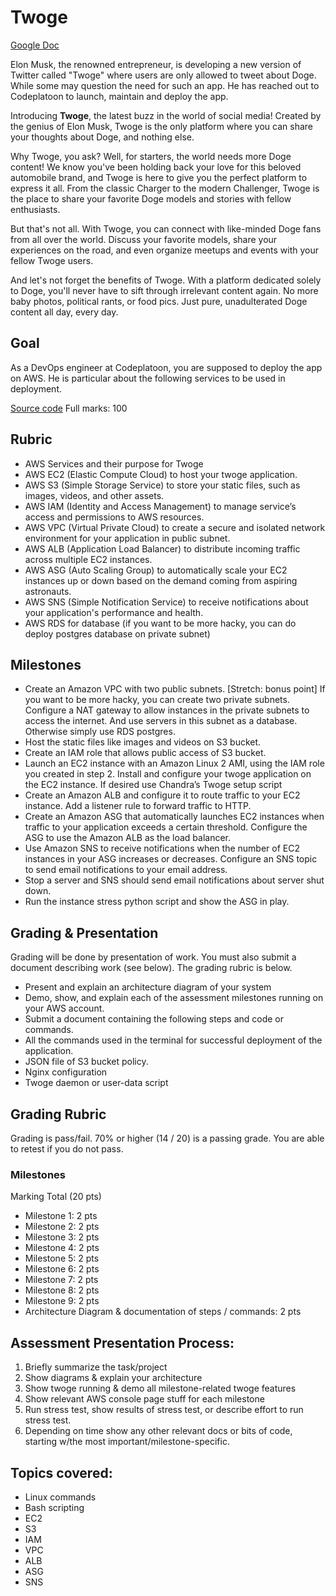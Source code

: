 # Twoge

[Google Doc](https://docs.google.com/document/d/1H8H8iG8tLx-cUKVAzlM9yOGHkM3Gx_LcA9CHK7g8y6g)

Elon Musk, the renowned entrepreneur, is developing a new version of Twitter called "Twoge" where users are only allowed to tweet about Doge. While some may question the need for such an app. He has reached out to Codeplatoon to launch, maintain and deploy the app. 

Introducing **Twoge**, the latest buzz in the world of social media! Created by the genius of Elon Musk, Twoge is the only platform where you can share your thoughts about Doge, and nothing else.

Why Twoge, you ask? Well, for starters, the world needs more Doge content! We know you've been holding back your love for this beloved automobile brand, and Twoge is here to give you the perfect platform to express it all. From the classic Charger to the modern Challenger, Twoge is the place to share your favorite Doge models and stories with fellow enthusiasts.

But that's not all. With Twoge, you can connect with like-minded Doge fans from all over the world. Discuss your favorite models, share your experiences on the road, and even organize meetups and events with your fellow Twoge users.

And let's not forget the benefits of Twoge. With a platform dedicated solely to Doge, you'll never have to sift through irrelevant content again. No more baby photos, political rants, or food pics. Just pure, unadulterated Doge content all day, every day.


## Goal

As a DevOps engineer at Codeplatoon, you are supposed to deploy the app on AWS. He is particular about the following services to be used in deployment.

[Source code](https://github.com/chandradeoarya/twoge)
Full marks: 100

## Rubric

- AWS Services and their purpose for Twoge
- AWS EC2 (Elastic Compute Cloud) to host your twoge application.
- AWS S3 (Simple Storage Service) to store your static files, such as images, videos, and other assets.
- AWS IAM (Identity and Access Management) to manage service’s access and permissions to AWS resources.
- AWS VPC (Virtual Private Cloud) to create a secure and isolated network environment for your application in public subnet.
- AWS ALB (Application Load Balancer) to distribute incoming traffic across multiple EC2 instances.
- AWS ASG (Auto Scaling Group) to automatically scale your EC2 instances up or down based on the demand coming from aspiring astronauts.
- AWS SNS (Simple Notification Service) to receive notifications about your application's performance and health.
- AWS RDS for database (if you want to be more hacky, you can do deploy postgres database on private subnet)

## Milestones

- Create an Amazon VPC with two public subnets.
[Stretch: bonus point] If you want to be more hacky, you can create two private subnets. Configure a NAT gateway to allow instances in the private subnets to access the internet. And use servers in this subnet as a database. Otherwise simply use RDS postgres.
- Host the static files like images and videos on S3 bucket.
- Create an IAM role that allows public access  of S3 bucket.
- Launch an EC2 instance with an Amazon Linux 2 AMI, using the IAM role you created in step 2. Install and configure your twoge application on the EC2 instance.  If desired use Chandra’s Twoge setup script
- Create an Amazon ALB and configure it to route traffic to your EC2 instance. Add a listener rule to forward traffic to HTTP.
- Create an Amazon ASG that automatically launches EC2 instances when traffic to your application exceeds a certain threshold. Configure the ASG to use the Amazon ALB as the load balancer.
- Use Amazon SNS to receive notifications when the number of EC2 instances in your ASG increases or decreases. Configure an SNS topic to send email notifications to your email address.
- Stop a server and SNS should send email notifications about server shut down.
- Run the instance stress python script and show the ASG in play.

## Grading & Presentation
Grading will be done by presentation of work. You must also submit a document describing work (see below). The grading rubric is below. 

- Present and explain an architecture diagram of your system
- Demo, show, and explain each of the assessment milestones running on your AWS account.
- Submit a document containing the following steps and code or commands.
- All the commands used in the terminal for successful deployment of the application.
- JSON file of S3 bucket policy.
- Nginx configuration
- Twoge daemon or user-data script

## Grading Rubric 
Grading is pass/fail. 70% or higher (14 / 20) is a passing grade. You are able to retest if you do not pass.  

### Milestones
Marking Total (20 pts)

- Milestone 1: 2 pts
- Milestone 2: 2 pts
- Milestone 3: 2 pts
- Milestone 4: 2 pts
- Milestone 5: 2 pts
- Milestone 6: 2 pts
- Milestone 7: 2 pts
- Milestone 8: 2 pts
- Milestone 9: 2 pts
- Architecture Diagram & documentation of steps / commands: 2 pts

## Assessment Presentation Process:
1. Briefly summarize the task/project
2. Show diagrams & explain your architecture
3. Show twoge running & demo all milestone-related twoge features
4. Show relevant AWS console page stuff for each milestone
5. Run stress test, show results of stress test, or describe effort to run stress test.
6. Depending on time show any other relevant docs or bits of code, starting w/the most important/milestone-specific.

## Topics covered:
- Linux commands 
- Bash scripting 
- EC2
- S3
- IAM
- VPC
- ALB
- ASG
- SNS

